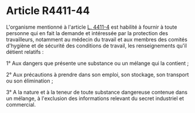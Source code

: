 # Article R4411-44

L'organisme mentionné à l'article [L. 4411-4][1] est habilité à fournir à toute personne qui en fait la demande et intéressée par la protection des travailleurs, notamment au médecin du travail et aux membres des comités d'hygiène et de sécurité des conditions de travail, les renseignements qu'il détient relatifs : 
  
  
1° Aux dangers que présente une substance ou un mélange qui la contient ; 
  
  
2° Aux précautions à prendre dans son emploi, son stockage, son transport ou son élimination ; 
  
  
3° A la nature et à la teneur de toute substance dangereuse contenue dans un mélange, à l'exclusion des informations relevant du secret industriel et commercial.

 [1]: /affichCodeArticle.do?cidTexte=LEGITEXT000006072050&idArticle=LEGIARTI000006903218&dateTexte=&categorieLien=cid